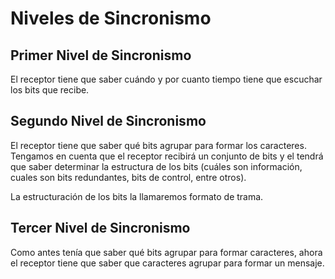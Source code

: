# Niveles de Sincronismo

## Primer Nivel de Sincronismo

El receptor tiene que saber cuándo y por cuanto tiempo tiene que escuchar los bits que recibe.

## Segundo Nivel de Sincronismo

El receptor tiene que saber qué bits agrupar para formar los caracteres. Tengamos en cuenta que el receptor recibirá un conjunto de bits y el tendrá que saber determinar la estructura de los bits (cuáles son información, cuales son bits redundantes, bits de control, entre otros).

La estructuración de los bits la llamaremos formato de trama.

## Tercer Nivel de Sincronismo

Como antes tenía que saber qué bits agrupar para formar caracteres, ahora el receptor tiene que saber que caracteres agrupar para formar un mensaje.
